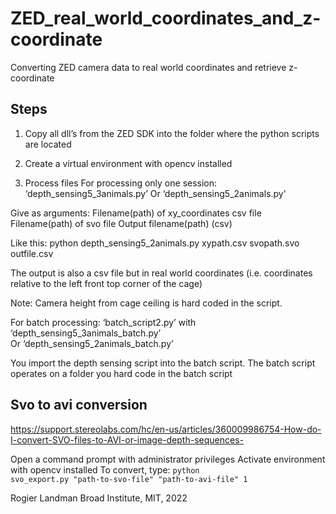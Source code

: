 # ZED_real_world_coordinates_and_z-coordinate

Converting ZED camera data to real world coordinates and retrieve z-coordinate

## Steps

1. Copy all dll’s from the ZED SDK into the folder where the python scripts are located

2. Create a virtual environment with opencv installed

3. Process files
For processing only one session:
‘depth_sensing5_3animals.py’ 
Or
‘depth_sensing5_2animals.py’ 

Give as arguments:
Filename(path) of xy_coordinates csv file
Filename(path) of svo file
Output filename(path) (csv)
 
Like this: 
python depth_sensing5_2animals.py xypath.csv svopath.svo outfile.csv

The output is also a csv file but in real world coordinates (i.e. coordinates relative to the left front top corner of the cage) 

Note: Camera height from cage ceiling is hard coded in the script. 

For batch processing:
‘batch_script2.py’ 
with 
‘depth_sensing5_3animals_batch.py’  
Or
‘depth_sensing5_2animals_batch.py’  

You import the depth sensing script into the batch script. The batch script operates on a folder you hard code in the batch script


## Svo to avi conversion

<url>https://support.stereolabs.com/hc/en-us/articles/360009986754-How-do-I-convert-SVO-files-to-AVI-or-image-depth-sequences-</url>

Open a command prompt with administrator privileges 
Activate environment with opencv installed
To convert, type:
<code>python svo_export.py "path-to-svo-file" "path-to-avi-file" 1</code>


Rogier Landman Broad Institute, MIT, 2022


